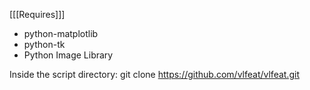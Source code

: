 [[[Requires]]]
* python-matplotlib
* python-tk
* Python Image Library

Inside the script directory: git clone https://github.com/vlfeat/vlfeat.git

